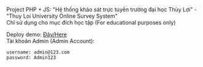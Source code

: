 Project PHP + JS: "Hệ thống khảo sát trực tuyến trường đại học Thủy Lợi" - "Thuy Loi University Online Survey System"  
Chỉ sử dụng cho mục đích học tập (For educational purposes only)  
  
Deploy demo: [Đây/Here](https://surveyschoolproject.000webhostapp.com/)  
Tài khoản Admin (Admin Account):  
````
username: admin@123.com  
password: Admin123
````
